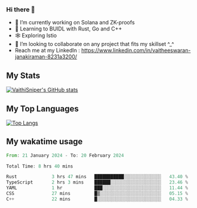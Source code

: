 ### Hi there 👋

- 🔭 I’m currently working on Solana and ZK-proofs
- 📖 Learning to BUIDL with Rust, Go and C++
- 🕸️ Exploring Istio
- 👯 I’m looking to collaborate on any project that fits my skillset ^_^
- Reach me at my LinkedIn : https://www.linkedin.com/in/vaitheeswaran-janakiraman-8231a3200/

## My Stats
[![VaithiSniper's GitHub stats](https://github-readme-stats.vercel.app/api?username=VaithiSniper&hide=stars&theme=radical)](https://github.com/anuraghazra/github-readme-stats)

## My Top Languages

[![Top Langs](https://github-readme-stats.vercel.app/api/top-langs/?username=VaithiSniper&layout=compact)](https://github.com/anuraghazra/github-readme-stats)

## My wakatime usage

<!--START_SECTION:waka-->

```rust
From: 21 January 2024 - To: 20 February 2024

Total Time: 8 hrs 40 mins

Rust             3 hrs 47 mins   ███████████░░░░░░░░░░░░░░   43.40 %
TypeScript       2 hrs 3 mins    ██████░░░░░░░░░░░░░░░░░░░   23.46 %
YAML             1 hr            ███░░░░░░░░░░░░░░░░░░░░░░   11.44 %
CSS              27 mins         █▒░░░░░░░░░░░░░░░░░░░░░░░   05.15 %
C++              22 mins         █░░░░░░░░░░░░░░░░░░░░░░░░   04.33 %
```

<!--END_SECTION:waka-->
